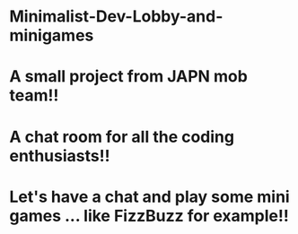 # Minimalist-Dev-Lobby-and-minigames
#
#
# A small project from JAPN mob team!!
#
# A chat room for all the coding enthusiasts!!
#
# Let's have a chat and play some mini games ... like FizzBuzz for example!!
